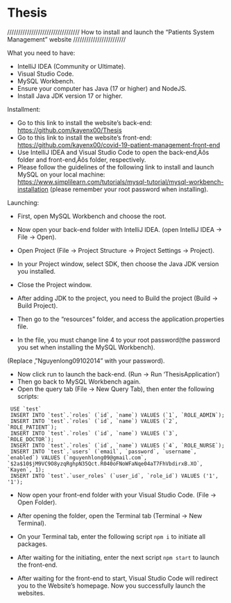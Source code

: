 # Thesis
///////////////////////////////// How to install and launch the “Patients System Management” website ////////////////////////

What you need to have: 
- IntelliJ IDEA (Community or Ultimate).
- Visual Studio Code.
- MySQL Workbench. 
- Ensure your computer has Java (17 or higher) and NodeJS.
- Install Java JDK version 17 or higher. 

Installment: 
- Go to this link to install the website’s back-end: https://github.com/kayenx00/Thesis
- Go to this link to install the website’s front-end: https://github.com/kayenx00/covid-19-patient-management-front-end 
- Use IntelliJ IDEA and Visual Studio Code to open the back-end‚Äôs folder and front-end‚Äôs folder, respectively.
- Please follow the guidelines of the following link to install and launch MySQL on your local machine: 
https://www.simplilearn.com/tutorials/mysql-tutorial/mysql-workbench-installation (please remember your root password when installing).
 
Launching: 
- First, open MySQL Workbench and choose the root.
 
- Now open your back-end folder with IntelliJ IDEA. (open IntelliJ IDEA -> File -> Open). 
- Open Project (File -> Project Structure -> Project Settings -> Project).
 
- In your Project window, select SDK, then choose the Java JDK version you installed. 
- Close the Project window.
- After adding JDK to the project, you need to Build the project (Build -> Build Project).
- Then go to the “resources” folder, and access the application.properties file.  
 
- In the file, you must change line 4 to your root password(the password you set when installing the MySQL Workbench).
 
(Replace ‚”Nguyenlong09102014” with your password). 
- Now click run to launch the back-end. (Run -> Run ‘ThesisApplication’)
- Then go back to MySQL Workbench again. 
- Open the query tab (File -> New Query Tab), then enter the following scripts:
```
 USE `test`
 INSERT INTO `test`.`roles` (`id`, `name`) VALUES (`1`, `ROLE_ADMIN`);
 INSERT INTO `test`.`roles` (`id`, `name`) VALUES (`2`‚ `ROLE_PATIENT`);
 INSERT INTO `test`.`roles` (`id`, `name`) VALUES (`3`‚ `ROLE_DOCTOR`);
 INSERT INTO `test`.`roles` (`id`, `name`) VALUES (`4`, `ROLE_NURSE`);
 INSERT INTO `test`.`users` (`email`, `password`, `username`, `enabled`) VALUES (`nguyenhlong09@gmail.com`‚ `$2a$10$jM9VC9O8yzqRghpN35Qct.R040oFNoWFaNqe04aT7FhVbdirxB.XO`, `Kayen`, 1);
 INSERT INTO `test`.`user_roles` (`user_id`, `role_id`) VALUES ('1', '1');

```
- Now open your front-end folder with your Visual Studio Code. (File -> Open Folder).
- After opening the folder, open the Terminal tab (Terminal -> New Terminal).
- On your Terminal tab, enter the following script `npm i` to initiate all packages. 
 
- After waiting for the initiating, enter the next script `npm start` to launch the front-end.
 
- After waiting for the front-end to start, Visual Studio Code will redirect you to the Website’s homepage. Now you successfully launch the websites. 

